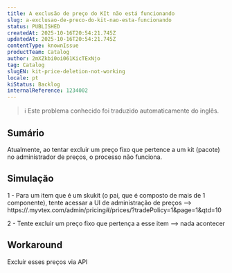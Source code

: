 ```yaml
---
title: A exclusão de preço do KIt não está funcionando
slug: a-exclusao-de-preco-do-kit-nao-esta-funcionando
status: PUBLISHED
createdAt: 2025-10-16T20:54:21.745Z
updatedAt: 2025-10-16T20:54:21.745Z
contentType: knownIssue
productTeam: Catalog
author: 2mXZkbi0oi061KicTExNjo
tag: Catalog
slugEN: kit-price-deletion-not-working
locale: pt
kiStatus: Backlog
internalReference: 1234002
---
```


>ℹ️ Este problema conhecido foi traduzido automaticamente do inglês.

## Sumário


Atualmente, ao tentar excluir um preço fixo que pertence a um kit (pacote) no administrador de preços, o processo não funciona.
## Simulação


1 - Para um item que é um skukit (o pai, que é composto de mais de 1 componente), tente acessar a UI de administração de preços --> https://.myvtex.com/admin/pricing#/prices/?tradePolicy=1&page=1&qtd=10

2 - Tente excluir um preço fixo que pertença a esse item --> nada acontecer
## Workaround


Excluir esses preços via API



